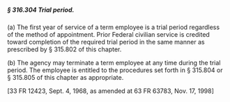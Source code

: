 ##### § 316.304 Trial period. #####

(a) The first year of service of a term employee is a trial period regardless of the method of appointment. Prior Federal civilian service is credited toward completion of the required trial period in the same manner as prescribed by § 315.802 of this chapter.

(b) The agency may terminate a term employee at any time during the trial period. The employee is entitled to the procedures set forth in § 315.804 or § 315.805 of this chapter as appropriate.

[33 FR 12423, Sept. 4, 1968, as amended at 63 FR 63783, Nov. 17, 1998]